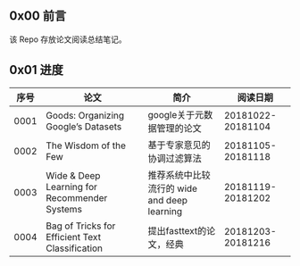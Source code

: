 ## 0x00 前言

该 Repo 存放论文阅读总结笔记。

## 0x01 进度

|序号|论文|简介|阅读日期|
|---|---|---|---|
|0001|Goods: Organizing Google’s Datasets|google关于元数据管理的论文|20181022-20181104|
|0002|The Wisdom of the Few|基于专家意见的协调过滤算法|20181105-20181118|
|0003|Wide & Deep Learning for Recommender Systems|推荐系统中比较流行的 wide and deep learning|20181119-20181202|
|0004|Bag of Tricks for Efficient Text Classification|提出fasttext的论文，经典|20181203-20181216|
